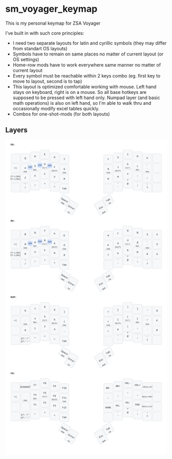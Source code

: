 # sm_voyager_keymap
This is my personal keymap for ZSA Voyager

I've built in with such core principles:
- I need two separate layouts for latin and cyrillic symbols (they may differ from standart OS layouts)
- Symbols have to remain on same places no matter of current layout (or OS settings)
- Home-row mods have to work everywhere same manner no matter of current layout
- Every symbol must be reachable within 2 keys combo (eg. first key to move to layout, second is to tap)
- This layout is optimized comfortable working with mouse. Left hand stays on keyboard, right is on a mouse. So all base hotkeys are supposed to be pressed with left hand only. Numpad layer (and basic math operations) is also on left hand, so I'm able to walk thru and occasionally modify excel tables quickly.
- Combos for one-shot-mods (for both layouts)

## Layers 
![Layers](img.svg "Layers")

